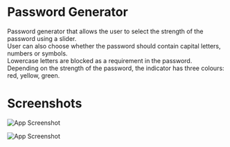 
# Password Generator

Password generator that allows the user to select the strength of the password using a slider.  
User can also choose whether the password should contain capital letters, numbers or symbols.  
Lowercase letters are blocked as a requirement in the password.  
Depending on the strength of the password, the indicator has three colours: red, yellow, green.

# Screenshots
![App Screenshot](https://i.ibb.co/ZMg7Z36/pc1.png)

![App Screenshot](https://i.ibb.co/BBYTGQn/m1.png)